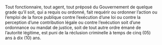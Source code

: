 Tout fonctionnaire, tout agent, tout préposé du Gouvernement de quelque grade qu’il soit, qui a requis ou ordonné, fait requérir ou ordonner l’action ou l’emploi de la force publique contre l’exécution d’une loi ou contre la perception d’une contribution légale ou contre l’exécution soit d’une ordonnance ou mandat de justice, soit de tout autre ordre émané de l’autorité légitime, est puni de la réclusion criminelle à temps de cinq (05) ans à dix (10) ans.